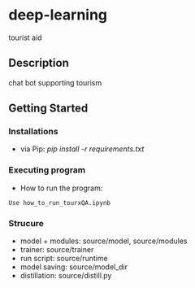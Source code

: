 # deep-learning
tourist aid
## Description

chat bot supporting tourism

## Getting Started


### Installations

* via Pip: *pip install -r requirements.txt* 

### Executing program

* How to run the program:
```
Use how_to_run_tourxQA.ipynb
```
### Strucure 
* model + modules: source/model, source/modules
* trainer: source/trainer
* run script: source/runtime
* model saving: source/model_dir
* distillation: source/distill.py



